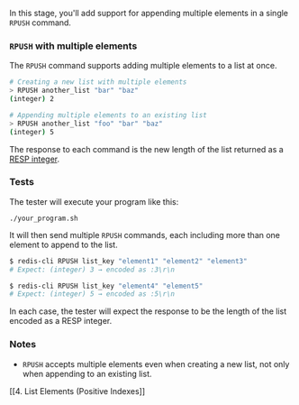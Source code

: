 In this stage, you'll add support for appending multiple elements in a single `RPUSH` command.

### `RPUSH` with multiple elements

The `RPUSH` command supports adding multiple elements to a list at once.

```bash
# Creating a new list with multiple elements
> RPUSH another_list "bar" "baz"
(integer) 2

# Appending multiple elements to an existing list
> RPUSH another_list "foo" "bar" "baz"
(integer) 5
```

The response to each command is the new length of the list returned as a [RESP integer](https://redis.io/docs/latest/develop/reference/protocol-spec/#integers).

### Tests

The tester will execute your program like this:

```
./your_program.sh
```

It will then send multiple `RPUSH` commands, each including more than one element to append to the list.

```bash
$ redis-cli RPUSH list_key "element1" "element2" "element3"
# Expect: (integer) 3 → encoded as :3\r\n

$ redis-cli RPUSH list_key "element4" "element5"
# Expect: (integer) 5 → encoded as :5\r\n
```

In each case, the tester will expect the response to be the length of the list encoded as a RESP integer.

### Notes

- `RPUSH` accepts multiple elements even when creating a new list, not only when appending to an existing list.

[[4. List Elements (Positive Indexes]]